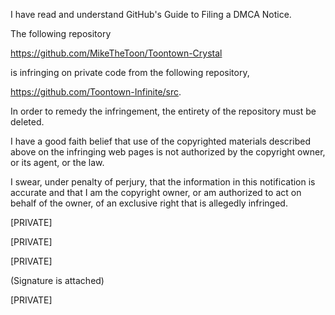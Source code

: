 I have read and understand GitHub's Guide to Filing a DMCA Notice. 

The following repository 

https://github.com/MikeTheToon/Toontown-Crystal 

is infringing on private code from the following repository, 

https://github.com/Toontown-Infinite/src. 

In order to remedy the infringement, the entirety of the repository must be deleted.

I have a good faith belief that use of the copyrighted materials described above on the infringing web pages is not authorized by the copyright owner, or its agent, or the law. 

I swear, under penalty of perjury, that the information in this notification is accurate and that I am the copyright owner, or am authorized to act on behalf of the owner, of an exclusive right that is allegedly infringed.


[PRIVATE]

[PRIVATE]

[PRIVATE]

(Signature is attached)

[PRIVATE]

